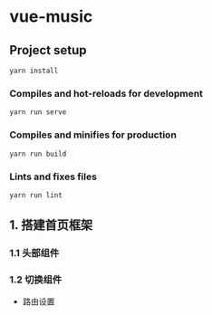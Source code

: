 # vue-music

## Project setup

```
yarn install
```

### Compiles and hot-reloads for development

```
yarn run serve
```

### Compiles and minifies for production

```
yarn run build
```

### Lints and fixes files

```
yarn run lint
```

## 1. 搭建首页框架

### 1.1 头部组件

### 1.2 切换组件

- 路由设置
